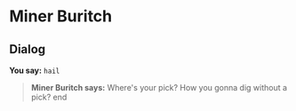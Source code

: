 # Miner Buritch
## Dialog

**You say:** `hail`



>**Miner Buritch says:** Where's your pick?  How you gonna dig without a pick?
end
